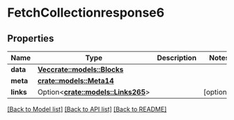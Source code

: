 # FetchCollectionresponse6

## Properties

Name | Type | Description | Notes
------------ | ------------- | ------------- | -------------
**data** | [**Vec<crate::models::Blocks>**](blocks.md) |  | 
**meta** | [**crate::models::Meta14**](meta14.md) |  | 
**links** | Option<[**crate::models::Links265**](links265.md)> |  | [optional]

[[Back to Model list]](../README.md#documentation-for-models) [[Back to API list]](../README.md#documentation-for-api-endpoints) [[Back to README]](../README.md)


